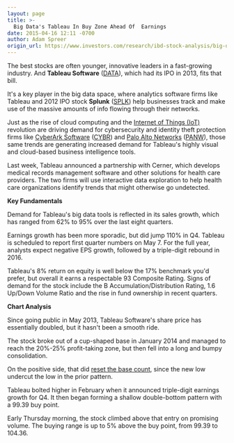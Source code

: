 ```yaml
---
layout: page
title: >-
  Big Data's Tableau In Buy Zone Ahead Of  Earnings
date: 2015-04-16 12:11 -0700
author: Adam Spreer
origin_url: https://www.investors.com/research/ibd-stock-analysis/big-datas-tableau-in-buy-zone-ahead-of-earnings/
---
```





  



The best stocks are often younger, innovative leaders in a fast-growing industry. And **Tableau Software** ([DATA](https://research.investors.com/quote.aspx?symbol=DATA)), which had its IPO in 2013, fits that bill.

  

It's a key player in the big data space, where analytics software firms like Tableau and 2012 IPO stock **Splunk** ([SPLK](https://research.investors.com/quote.aspx?symbol=SPLK)) help businesses track and make use of the massive amounts of info flowing through their networks.

  

Just as the rise of cloud computing and the [Internet of Things (IoT)](http://news.investors.com/business/041515-748087-general-electric-industrial-internet-predictive-analytics.htm) revolution are driving demand for cybersecurity and identity theft protection firms like [CyberArk Software](http://news.investors.com/investing-ipo-analysis/041515-748009-hot-ipos-near-buy-points.htm) ([CYBR](https://research.investors.com/quote.aspx?symbol=CYBR)) and [Palo Alto Networks](http://news.investors.com/technology/041315-747539-palo-alto-networks-fireeye-viewed-as-top-security-stocks.htm) ([PANW](https://research.investors.com/quote.aspx?symbol=PANW)), those same trends are generating increased demand for Tableau's highly visual and cloud-based business intelligence tools.

  

Last week, Tableau announced a partnership with Cerner, which develops medical records management software and other solutions for health care providers. The two firms will use interactive data exploration to help health care organizations identify trends that might otherwise go undetected.

  

**Key Fundamentals**

  

Demand for Tableau's big data tools is reflected in its sales growth, which has ranged from 62% to 95% over the last eight quarters.

  

Earnings growth has been more sporadic, but did jump 110% in Q4. Tableau is scheduled to report first quarter numbers on May 7. For the full year, analysts expect negative EPS growth, followed by a triple-digit rebound in 2016.

  

Tableau's 8% return on equity is well below the 17% benchmark you'd prefer, but overall it earns a respectable 93 Composite Rating. Signs of demand for the stock include the B Accumulation/Distribution Rating, 1.6 Up/Down Volume Ratio and the rise in fund ownership in recent quarters.

  

**Chart Analysis**

  

Since going public in May 2013, Tableau Software's share price has essentially doubled, but it hasn't been a smooth ride.

  

The stock broke out of a cup-shaped base in January 2014 and managed to reach the 20%-25% profit-taking zone, but then fell into a long and bumpy consolidation.

  

On the positive side, that did [reset the base count](http://ibdtv.investors.com/656846-getting-started-counting-bases.aspx), since the new low undercut the low in the prior pattern.

  

Tableau bolted higher in February when it announced triple-digit earnings growth for Q4. It then began forming a shallow double-bottom pattern with a 99.39 buy point.

  

Early Thursday morning, the stock climbed above that entry on promising volume. The buying range is up to 5% above the buy point, from 99.39 to 104.36.




